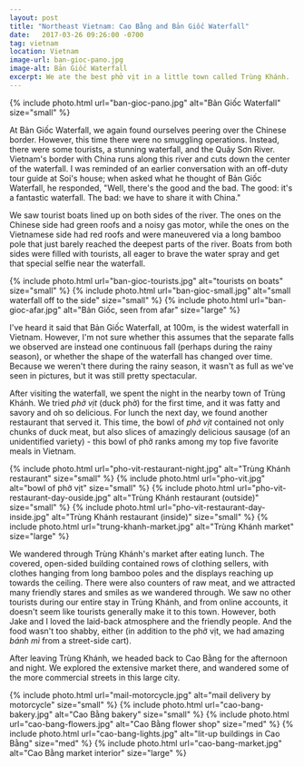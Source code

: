 ```yaml
---
layout: post
title: "Northeast Vietnam: Cao Bằng and Bản Giốc Waterfall"
date:   2017-03-26 09:26:00 -0700
tag: vietnam
location: Vietnam
image-url: ban-gioc-pano.jpg
image-alt: Bản Giốc Waterfall
excerpt: We ate the best phở vịt in a little town called Trùng Khánh.
---
```

<div class='img-gallery'>
{% include photo.html url="ban-gioc-pano.jpg" alt="Bản Giốc Waterfall" size="small" %}
</div>

At Bản Giốc Waterfall, we again found ourselves peering over the Chinese border. However, this time there were no smuggling operations. Instead, there were some tourists, a stunning waterfall, and the Quây Sơn River. Vietnam's border with China runs along this river and cuts down the center of the waterfall. I was reminded of an earlier conversation with an off-duty tour guide at Soi's house; when asked what he thought of Bản Giốc Waterfall, he responded, "Well, there's the good and the bad. The good: it's a fantastic waterfall. The bad: we have to share it with China."

We saw tourist boats lined up on both sides of the river. The ones on the Chinese side had green roofs and a noisy gas motor, while the ones on the Vietnamese side had red roofs and were maneuvered via a long bamboo pole that just barely reached the deepest parts of the river. Boats from both sides were filled with tourists, all eager to brave the water spray and get that special selfie near the waterfall.

<div class='img-gallery'>
{% include photo.html url="ban-gioc-tourists.jpg" alt="tourists on boats" size="small" %}
{% include photo.html url="ban-gioc-small.jpg" alt="small waterfall off to the side" size="small" %}
{% include photo.html url="ban-gioc-afar.jpg" alt="Bản Giốc, seen from afar" size="large" %}
</div>

I've heard it said that Bản Giốc Waterfall, at 100m, is the widest waterfall in Vietnam. However, I'm not sure whether this assumes that the separate falls we observed are instead one continuous fall (perhaps during the rainy season), or whether the shape of the waterfall has changed over time. Because we weren't there during the rainy season, it wasn't as full as we've seen in pictures, but it was still pretty spectacular.

After visiting the waterfall, we spent the night in the nearby town of Trùng Khánh. We tried _phở vịt_ (duck phở) for the first time, and it was fatty and savory and oh so delicious. For lunch the next day, we found another restaurant that served it. This time, the bowl of _phở vịt_ contained not only chunks of duck meat, but also slices of amazingly delicious sausage (of an unidentified variety) - this bowl of phở ranks among my top five favorite meals in Vietnam.

<div class='img-gallery'>
{% include photo.html url="pho-vit-restaurant-night.jpg" alt="Trùng Khánh restaurant" size="small" %}
{% include photo.html url="pho-vit.jpg" alt="bowl of phở vịt" size="small" %}
{% include photo.html url="pho-vit-restaurant-day-ouside.jpg" alt="Trùng Khánh restaurant (outside)" size="small" %}
{% include photo.html url="pho-vit-restaurant-day-inside.jpg" alt="Trùng Khánh restaurant (inside)" size="small" %}
{% include photo.html url="trung-khanh-market.jpg" alt="Trùng Khánh market" size="large" %}
</div>

We wandered through Trùng Khánh's market after eating lunch. The covered, open-sided building contained rows of clothing sellers, with clothes hanging from long bamboo poles and the displays reaching up towards the ceiling. There were also counters of raw meat, and we attracted many friendly stares and smiles as we wandered through. We saw no other tourists during our entire stay in Trùng Khánh, and from online accounts, it doesn't seem like tourists generally make it to this town. However, both Jake and I loved the laid-back atmosphere and the friendly people. And the food wasn't too shabby, either (in addition to the phở vịt, we had amazing _bánh mì_ from a street-side cart).

After leaving Trùng Khánh, we headed back to Cao Bằng for the afternoon and night. We explored the extensive market there, and wandered some of the more commercial streets in this large city.

<div class='img-gallery'>
{% include photo.html url="mail-motorcycle.jpg" alt="mail delivery by motorcycle" size="small" %}
{% include photo.html url="cao-bang-bakery.jpg" alt="Cao Bằng bakery" size="small" %}
{% include photo.html url="cao-bang-flowers.jpg" alt="Cao Bằng flower shop" size="med" %}
{% include photo.html url="cao-bang-lights.jpg" alt="lit-up buildings in Cao Bằng" size="med" %}
{% include photo.html url="cao-bang-market.jpg" alt="Cao Bằng market interior" size="large" %}
</div>
